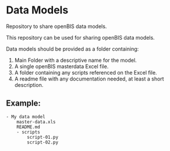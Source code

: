 # Data Models
Repository to share openBIS data models.

This repository can be used for sharing openBIS data models. 

Data models should be provided as a folder containing:
1. Main Folder with a descriptive name for the model.
2. A single openBIS masterdata Excel file.
3. A folder containing any scripts referenced on the Excel file.
4. A readme file with any documentation needed, at least a short description.

## Example:
    - My data model
        master-data.xls
        README.md
        - scripts
            script-01.py
            script-02.py
